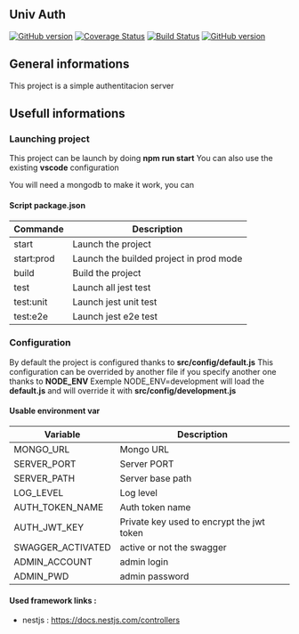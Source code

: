 ## Univ Auth

[![GitHub version](https://badge.fury.io/gh/xrobert35%2Funiv-auth.svg)](https://github.com/xrobert35/univ-auth)
[![Coverage Status](https://coveralls.io/repos/github/xrobert35/univ-auth/badge.svg)](https://coveralls.io/github/xrobert35/univ-auth)
[![Build Status](https://travis-ci.org/xrobert35/univ-auth.svg?branch=develop)](https://travis-ci.org/xrobert35/univ-auth)
[![GitHub version](https://img.shields.io/badge/licence-MIT-green.svg)](https://github.com/xrobert35/univ-auth)

## General informations

This project is a simple authentitacion server

## Usefull informations

### Launching project
This project can be launch by doing  **npm run start**
You can also use the existing **vscode** configuration

You will need a mongodb to make it work, you can 

#### Script package.json

| Commande   | Description    |
| ------------ | ------------ |
| start  |  Launch the project |
| start:prod | Launch the builded project in prod mode   |
| build  | Build the project  |
| test | Launch all jest test |
| test:unit |  Launch jest unit test |
| test:e2e |  Launch jest e2e test |

### Configuration

By default the project is configured thanks to **src/config/default.js**
This configuration can be overrided by another file if you specify another one thanks to **NODE_ENV**
Exemple NODE_ENV=development  will load the **default.js** and will override it with **src/config/development.js**

#### Usable environment var

|  Variable | Description   |
| ------------ | ------------ |
| MONGO_URL   | Mongo URL   |
| SERVER_PORT | Server PORT |
| SERVER_PATH | Server base path |
| LOG_LEVEL  |  Log level |
| AUTH_TOKEN_NAME  |  Auth token name |
| AUTH_JWT_KEY  |  Private key used to encrypt the jwt token |
| SWAGGER_ACTIVATED | active or not the swagger |
| ADMIN_ACCOUNT | admin login |
| ADMIN_PWD | admin password |

#### Used framework links :

- nestjs : https://docs.nestjs.com/controllers
